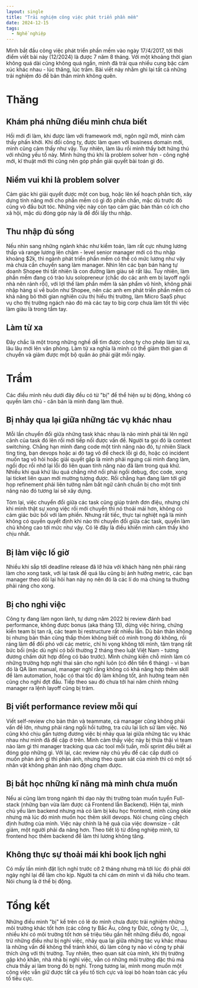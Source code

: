 ```yaml
---
layout: single
title: "Trải nghiệm công việc phát triển phần mềm"
date: 2024-12-15
tags:
  - Nghề nghiệp
---
```


Mình bắt đầu công việc phát triển phần mềm vào ngày 17/4/2017, tới thời điểm viết bài này (12/2024) là được 7 năm 8 tháng. Với một khoảng thời gian không quá dài cũng không quá ngắn, mình đã trải qua nhiều cung bậc cảm xúc khác nhau - lúc thăng, lúc trầm. Bài viết này nhằm ghi lại tất cả những trải nghiệm đó để bản thân mình không quên.

# Thăng

## Khám phá những điều mình chưa biết

Hồi mới đi làm, khi được làm với framework mới, ngôn ngữ mới, mình cảm thấy phấn khởi. Khi đổi công ty, được làm quen với business domain mới, mình cũng cảm thấy như vậy. Tuy nhiên, làm lâu rồi mình thấy bớt hứng thú với những yếu tố này. Mình hứng thú khi là problem solver hơn - công nghệ mới, kĩ thuật mới thì cũng nên góp phần giải quyết bài toán gì đó.

## Niềm vui khi là problem solver

Cảm giác khi giải quyết được một con bug, hoặc lên kế hoạch phân tích, xây dựng tính năng mới cho phần mềm có gì đó phấn chấn, mặc dù trước đó cũng vò đầu bứt tóc. Những việc này còn tạo cảm giác bản thân có ích cho xã hội, mặc dù đóng góp này là để đổi lấy thu nhập.

## Thu nhập đủ sống

Nếu nhìn sang những ngành khác như kiểm toán, làm rất cực nhưng lương thấp và range lương lên chậm - level senior manager mới có thu nhập khoảng $2k, thì ngành phát triển phần mềm có thể có mức lương như vậy mà chưa cần chuyển sang làm manager. Nhìn lên các bạn bán hàng tự doanh Shopee thì tất nhiên là con đường làm giàu sẽ rất lâu. Tuy nhiên, làm phần mềm đang có trào lưu solopreneur (chắc do các anh em bị layoff ngồi nhà nên rảnh rỗi), với lợi thế làm phần mềm là sản phẩm vô hình, không phải nhập hàng sỉ về buôn như Shopee, nên các anh em phát triển phần mềm có khả năng bỏ thời gian nghiên cứu thị hiếu thị trường, làm Micro SaaS phục vụ cho thị trường ngách nào đó mà các tay to big corp chưa làm tốt thì việc làm giàu là trong tầm tay.

## Làm từ xa

Đây chắc là một trong những nghề dễ tìm được công ty cho phép làm từ xa, lâu lâu mới lên văn phòng. Làm từ xa nghĩa là mình có thể giảm thời gian di chuyển và giảm được một bộ quần áo phải giặt mỗi ngày.

# Trầm

Các điều mình nêu dưới đây đều có từ "bị" để thể hiện sự bị động, không có quyền làm chủ - căn bản là mình đang làm thuê.

## Bị nhảy qua lại giữa những tác vụ khác nhau

Mỗi lần chuyển đổi giữa những task khác nhau là não mình phải tải lên ngữ cảnh của task đó lên rồi mới tiếp nối được vấn đề. Người ta gọi đó là context switching. Chẳng hạn mình đang code một tính năng nào đó, tự nhiên Slack ting ting, bạn devops hoặc ai đó tag vô để check lỗi gì đó, hoặc có incident muốn tag vô hỏi hoặc giải quyết gấp là mình phải ngưng cái mình đang làm, ngồi đọc rồi nhớ lại lỗi đó liên quan tính năng nào đã làm trong quá khứ. Nhiều khi quá khứ lâu quá chẳng nhớ nổi phải ngồi debug, đọc code, xong lại ticket liên quan mới mường tượng được. Rồi chẳng hạn đang làm tới giờ họp refinement phải liên tưởng nắm bắt ngữ cảnh chuẩn bị cho một tính năng nào đó tương lai sẽ xây dựng.

Tóm lại, việc chuyển đổi giữa các task cũng giúp tránh đơn điệu, nhưng chỉ khi mình thật sự xong việc rồi mới chuyển thì nó thoải mái hơn, không có cảm giác bức bối với làm phiền. Nhưng rất tiếc, thực tại nghiệt ngã là mình không có quyền quyết định khi nào thì chuyển đổi giữa các task, quyền làm chủ không cao tới mức như vậy. Có lẽ đây là điều khiến mình cảm thấy khó chịu nhất.

## Bị làm việc lố giờ

Nhiều khi sắp tới deadline release đã lỡ hứa với khách hàng nên phải ráng làm cho xong task, với lại task để quá lâu cũng bị ảnh hưởng metric, các bạn manager theo dõi lại hỏi han này nọ nên đó là các lí do mà chúng ta thường phải ráng cho xong.

## Bị cho nghỉ việc

Công ty đang làm ngon lành, tự dưng năm 2022 bị review đánh bad performance, không được bonus (aka tháng 13), dừng việc hiring, chứng kiến team bị tan rã, các team bị restructure rất nhiều lần. Dù bản thân không bị nhưng bản thân cũng thấp thỏm không biết có mình trong đó không, rồi ráng làm để đối phó với các metric, chỉ hi vọng không tới mình, tâm trạng rất bức bối (mặc dù nghỉ có bồi thường 2 tháng theo luật Việt Nam - tương đương chấm dứt hợp đồng có báo trước). Mình chứng kiến chỗ mình làm có những trường hợp nghỉ thai sản cho nghỉ luôn (có đền tiền 6 tháng) - vì bạn đó là QA làm manual, manager nghĩ rằng không có khả năng hợp thêm skill để làm automation, hoặc có thai tốc độ làm không tốt, ảnh hưởng team nên cũng cho nghỉ đợt đầu. Tiếp theo sau đó chưa tới hai năm chính những manager ra lệnh layoff cũng bị trảm.

## Bị viết performance review mỗi quí

Viết self-review cho bản thân và teammate, cả manager cũng không phải vấn đề lớn, nhưng phải ráng ngồi hồi tưởng, tra cứu lại lịch sử làm việc. Nó cũng khó chịu gần tương đương việc bị nhảy qua lại giữa những tác vụ khác nhau như mình đã đề cập ở trên. Mình cảm thấy việc này bị thừa thãi vì team nào làm gì thì manager tracking qua các tool mỗi tuần, mỗi sprint đều biết ai đóng góp những gì. Với lại, các review này chủ yếu để các cấp dưới có muốn phản ánh gì thì phản ánh, nhưng theo quan sát của mình thì có một số nhân vật không phản ánh nào động chạm được.

## Bị bắt học những kĩ năng mà mình chưa muốn

Nếu ai cũng làm trong ngành thì dạo này thị trường toàn muốn tuyển Full-stack (những bạn vừa làm được cả Frontend lẫn Backend). Hiện tại, mình chủ yếu làm backend nhưng mà có làm bị kêu học frontend, mình cũng okie nhưng mà lúc đó mình muốn học thêm skill devops. Nói chung cũng chệch định hướng của mình. Việc này chính là hệ quả của việc downsize - cắt giảm, một người phải đa năng hơn. Theo tiết lộ từ đồng nghiệp mình, từ frontend học thêm backend để làm thì lương không tăng.

## Không thực sự thoải mái khi book lịch nghỉ

Có mấy lần mình đặt lịch nghỉ trước cỡ 2 tháng nhưng mà tới lúc đó phải dời ngày nghỉ lại để làm cho kịp. Người ta chỉ cám ơn mình vì đã hiểu cho team. Nói chung là ở thế bị động.

# Tổng kết

Những điều mình "bị" kể trên có lẽ do mình chưa được trải nghiệm những môi trường khác tốt hơn (các công ty Bắc Âu, công ty Đức, công ty Úc, ...), nhiều khi có môi trường tốt hơn sẽ triệu tiêu gần hết những điều đó, ngoại trừ những điều như bị nghỉ việc, nhảy qua lại giữa những tác vụ khác nhau là những vấn đề không thể tránh khỏi, dù làm công ty nào vì công ty phải thích ứng với thị trường. Tuy nhiên, theo quan sát của mình, khi thị trường gặp khó khăn, nhà nhà bị nghỉ việc, vẫn có những môi trường đặc thù mà chưa thấy ai làm trong đó bị nghỉ. Trong tương lai, mình mong muốn một công việc vẫn giữ được tất cả yếu tố tích cực và loại bỏ hoàn toàn các yếu tố tiêu cực.
